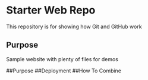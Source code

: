 # Starter Web Repo

This repository is for showing how Git and GitHub work

## Purpose

Sample website with plenty of files for demos

##Purpose
##Deployment
##How To Combine